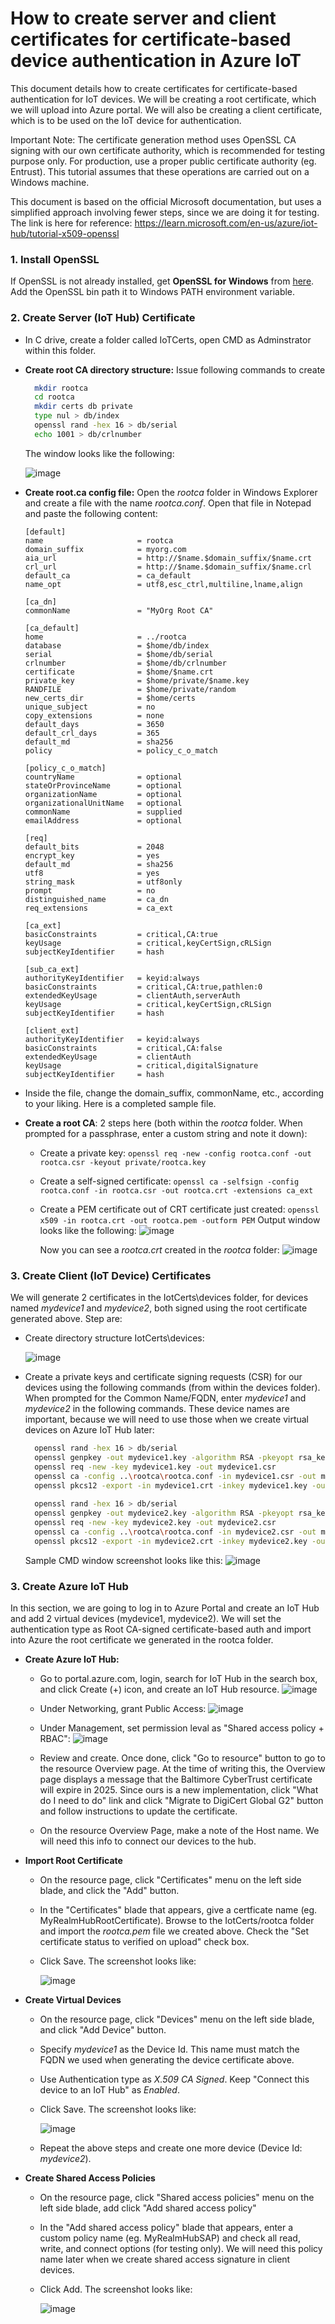 # How to create server and client certificates for certificate-based device authentication in Azure IoT
This document details how to create certificates for certificate-based authentication for IoT devices.  We will be creating a root certificate, which we will upload into Azure portal. We will also be creating a client certificate, which is to be used on the IoT device for authentication. 

Important Note: The certificate generation method uses OpenSSL CA signing with our own certificate authority, which is recommended for testing purpose only.  For production, use a proper public certificate authority (eg. Entrust). This tutorial assumes that these operations are carried out on a Windows machine.

This document is based on the official Microsoft documentation, but uses a simplified approach involving fewer steps, since we are doing it for testing.  The link is here for reference: https://learn.microsoft.com/en-us/azure/iot-hub/tutorial-x509-openssl

### 1. Install OpenSSL
If OpenSSL is not already installed, get **OpenSSL for Windows** from [here](https://wiki.openssl.org/index.php/Binaries).  Add the OpenSSL bin path it to Windows PATH environment variable.

### 2. Create Server (IoT Hub) Certificate
- In C drive, create a folder called IoTCerts, open CMD as Adminstrator within this folder.
- **Create root CA directory structure:** Issue following commands to create 
  ```bash
    mkdir rootca
    cd rootca
    mkdir certs db private
    type nul > db/index
    openssl rand -hex 16 > db/serial
    echo 1001 > db/crlnumber
  ```
  The window looks like the following:

  ![image](https://user-images.githubusercontent.com/68135957/221914468-0e5f6c69-a932-4621-a211-582d4454455b.png)
- **Create root.ca config file:** Open the *rootca* folder in Windows Explorer and create a file with the name *rootca.conf*.  Open that file in Notepad and paste the following content:

  ```
  [default]
  name                     = rootca
  domain_suffix            = myorg.com
  aia_url                  = http://$name.$domain_suffix/$name.crt
  crl_url                  = http://$name.$domain_suffix/$name.crl
  default_ca               = ca_default
  name_opt                 = utf8,esc_ctrl,multiline,lname,align

  [ca_dn]
  commonName               = "MyOrg Root CA"

  [ca_default]
  home                     = ../rootca
  database                 = $home/db/index
  serial                   = $home/db/serial
  crlnumber                = $home/db/crlnumber
  certificate              = $home/$name.crt
  private_key              = $home/private/$name.key
  RANDFILE                 = $home/private/random
  new_certs_dir            = $home/certs
  unique_subject           = no
  copy_extensions          = none
  default_days             = 3650
  default_crl_days         = 365
  default_md               = sha256
  policy                   = policy_c_o_match

  [policy_c_o_match]
  countryName              = optional
  stateOrProvinceName      = optional
  organizationName         = optional
  organizationalUnitName   = optional
  commonName               = supplied
  emailAddress             = optional

  [req]
  default_bits             = 2048
  encrypt_key              = yes
  default_md               = sha256
  utf8                     = yes
  string_mask              = utf8only
  prompt                   = no
  distinguished_name       = ca_dn
  req_extensions           = ca_ext

  [ca_ext]
  basicConstraints         = critical,CA:true
  keyUsage                 = critical,keyCertSign,cRLSign
  subjectKeyIdentifier     = hash

  [sub_ca_ext]
  authorityKeyIdentifier   = keyid:always
  basicConstraints         = critical,CA:true,pathlen:0
  extendedKeyUsage         = clientAuth,serverAuth
  keyUsage                 = critical,keyCertSign,cRLSign
  subjectKeyIdentifier     = hash

  [client_ext]
  authorityKeyIdentifier   = keyid:always
  basicConstraints         = critical,CA:false
  extendedKeyUsage         = clientAuth
  keyUsage                 = critical,digitalSignature
  subjectKeyIdentifier     = hash
  ```
- Inside the file, change the domain_suffix, commonName, etc., according to your liking. Here is a completed sample file.
- **Create a root CA**:  2 steps here (both within the *rootca* folder. When prompted for a passphrase, enter a custom string and note it down):
  - Create a private key: ``` openssl req -new -config rootca.conf -out rootca.csr -keyout private/rootca.key ```
  - Create a self-signed certificate: ``` openssl ca -selfsign -config rootca.conf -in rootca.csr -out rootca.crt -extensions ca_ext ```
  - Create a PEM certificate out of CRT certificate just created: ``` openssl x509 -in rootca.crt -out rootca.pem -outform PEM ``` 
    Output window looks like the following:
    ![image](https://user-images.githubusercontent.com/68135957/221921095-5314fb8f-01c6-4ca3-88e2-6e81efca9d56.png)
  
    Now you can see a *rootca.crt* created in the *rootca* folder:
    ![image](https://user-images.githubusercontent.com/68135957/221923082-c48ef4fd-a68a-46e4-a6b9-6d9859acd488.png)
  
### 3. Create Client (IoT Device) Certificates
We will generate 2 certificates in the IotCerts\devices folder, for devices named *mydevice1* and *mydevice2*, both signed using the root certificate generated above.  Step are:
- Create directory structure IotCerts\devices:
  
  ![image](https://user-images.githubusercontent.com/68135957/221940830-ea43287a-445c-44c9-bedd-bc8f7af956ef.png)
 
- Create a private keys and certificate signing requests (CSR) for our devices using the following commands (from within the devices folder).  When prompted for the Common Name/FQDN, enter *mydevice1* and *mydevice2* in the following commands.  These device names are important, because we will need to use those when we create virtual devices on Azure IoT Hub later: 
  ```bash     
    openssl rand -hex 16 > db/serial
    openssl genpkey -out mydevice1.key -algorithm RSA -pkeyopt rsa_keygen_bits:2048 
    openssl req -new -key mydevice1.key -out mydevice1.csr
    openssl ca -config ..\rootca\rootca.conf -in mydevice1.csr -out mydevice1.crt -extensions client_ext
    openssl pkcs12 -export -in mydevice1.crt -inkey mydevice1.key -out mydevice1.pfx
    
    openssl rand -hex 16 > db/serial
    openssl genpkey -out mydevice2.key -algorithm RSA -pkeyopt rsa_keygen_bits:2048 
    openssl req -new -key mydevice2.key -out mydevice2.csr
    openssl ca -config ..\rootca\rootca.conf -in mydevice2.csr -out mydevice2.crt -extensions client_ext
    openssl pkcs12 -export -in mydevice2.crt -inkey mydevice2.key -out mydevice2.pfx  
  ```
  
  Sample CMD window screenshot looks like this:
  ![image](https://user-images.githubusercontent.com/68135957/221955110-afcb30cc-7fb2-4cb8-8321-9f946662a41d.png)


 ### 3. Create Azure IoT Hub 
 In this section, we are going to log in to Azure Portal and create an IoT Hub and add 2 virtual devices (mydevice1, mydevice2).  We will set the authentication type as Root CA-signed certificate-based auth and import into Azure the root certificate we generated in the rootca folder.
 - **Create Azure IoT Hub:**
    - Go to portal.azure.com, login, search for IoT Hub in the search box, and click Create (+) icon, and create an IoT Hub resource.
   ![image](https://user-images.githubusercontent.com/68135957/221958580-346b8798-332a-4b2c-808a-09e665cd61a6.png)
    - Under Networking, grant Public Access:
    ![image](https://user-images.githubusercontent.com/68135957/221958811-94a5769b-a7c5-4fab-a9f6-0145abdbcd06.png)

    - Under Management, set permission leval as "Shared access policy + RBAC":
    ![image](https://user-images.githubusercontent.com/68135957/221959016-26de225c-d9d5-4812-acb0-b7408c12b165.png)
 
    - Review and create.  Once done, click "Go to resource" button to go to the resource Overview page.  At the time of writing this, the Overview page displays a message that the Baltimore CyberTrust certificate will expire in 2025.  Since ours is a new implementation, click "What do I need to do" link and click "Migrate to DigiCert Global G2" button and follow instructions to update the certificate.
    - On the resource Overview Page, make a note of the Host name.  We will need this info to connect our devices to the hub. 
 - **Import Root Certificate**
    - On the resource page, click "Certificates" menu on the left side blade, and click the "Add" button.
    - In the "Certificates" blade that appears, give a certficate name (eg. MyRealmHubRootCertificate).  Browse to the IotCerts/rootca folder and import the *rootca.pem* file we created above.  Check the "Set certificate status to verified on upload" check box.  
    - Click Save. The screenshot looks like:

      ![image](https://user-images.githubusercontent.com/68135957/221980845-347f1b52-331b-459c-8ee5-3bf668e1e0b8.png)

    
- **Create Virtual Devices**
    - On the resource page, click "Devices" menu on the left side blade, and click "Add Device" button.
    - Specify *mydevice1* as the Device Id.  This name must match the FQDN we used when generating the device certificate above.
    - Use Authentication type as *X.509 CA Signed*.  Keep "Connect this device to an IoT Hub" as *Enabled*.
    - Click Save. The screenshot looks like: 
      
      ![image](https://user-images.githubusercontent.com/68135957/221964335-3006e430-15d8-446b-a194-8fb479cef513.png)
    
    - Repeat the above steps and create one more device (Device Id: *mydevice2*).
    
- **Create Shared Access Policies**
    - On the resource page, click "Shared access policies" menu on the left side blade, add click "Add shared access policy"
    - In the "Add shared access policy" blade that appears, enter a custom policy name (eg. MyRealmHubSAP) and check all read, write, and connect options (for testing only).  We will need this policy name later when we create shared access signature in client devices.
    - Click Add. The screenshot looks like:

      ![image](https://user-images.githubusercontent.com/68135957/221981014-49641ae9-0211-4c86-a0b5-2e5added8256.png)


